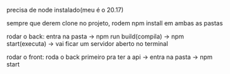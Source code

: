precisa de node instalado(meu é o 20.17)

sempre que derem clone no projeto, rodem npm install em ambas as pastas

rodar o back: entra na pasta -> npm run build(compila) -> npm start(executa) -> vai ficar um servidor aberto no terminal

rodar o front: roda o back primeiro pra ter a api -> entra na pasta -> npm start
